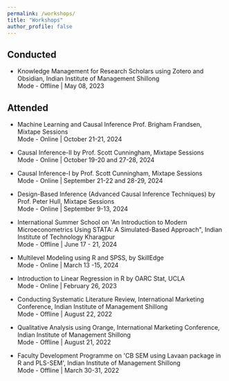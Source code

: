 ```yaml
---
permalink: /workshops/
title: "Workshops"
author_profile: false
---
```


## Conducted
- Knowledge Management for Research Scholars using Zotero and Obsidian, Indian Institute of Management Shillong \
Mode - Offline | May 08, 2023

## Attended

- Machine Learning and Causal Inference Prof. Brigham Frandsen, Mixtape Sessions \
Mode - Online | October 21-21, 2024 

- Causal Inference-II by Prof. Scott Cunningham, Mixtape Sessions \
Mode - Online | October 19-20 and 27-28, 2024 

- Causal Inference-I by Prof. Scott Cunningham, Mixtape Sessions \
Mode - Online | September 21-22 and 28-29, 2024 

- Design-Based Inference (Advanced Causal Inference Techniques)  by Prof. Peter Hull, Mixtape Sessions \
Mode - Online | September 9-13, 2024

- International Summer School on 'An Introduction to Modern Microeconometrics Using STATA: A Simulated-Based Approach", Indian Institute of Technology Kharagpur \
Mode - Offline | June 17 - 21, 2024

- Multilevel Modeling using R and SPSS, by SkillEdge \
Mode - Online |  March 13 -15, 2024

- Introduction to Linear Regression in R by OARC Stat, UCLA \
Mode - Online |  February 26, 2023

- Conducting Systematic Literature Review, International Marketing Conference, Indian Institute of Management Shillong \
Mode - Offline | August 22, 2022

- Qualitative Analysis using Orange, International Marketing Conference, Indian Institute of Management Shillong \
Mode - Offline | August 21, 2022

- Faculty Development Programme on 'CB SEM using Lavaan package in R and PLS-SEM', Indian Institute of Management Shillong \
Mode - Offline | March 30-31, 2022

